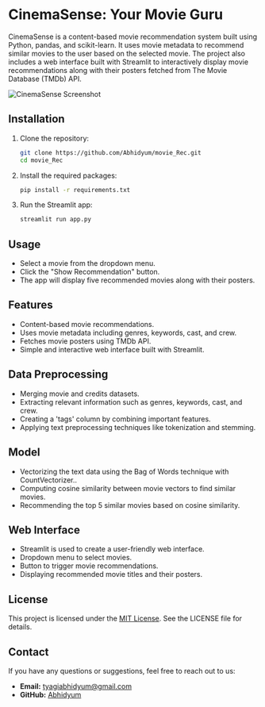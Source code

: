 # CinemaSense: Your Movie Guru

CinemaSense is a content-based movie recommendation system built using Python, pandas, and scikit-learn. It uses movie metadata to recommend similar movies to the user based on the selected movie. The project also includes a web interface built with Streamlit to interactively display movie recommendations along with their posters fetched from The Movie Database (TMDb) API.

![CinemaSense Screenshot](https://github.com/Abhidyum/movie_Rec/assets/94860032/df99b260-cabd-4c0e-8bf8-6412ec4e6acb)


## Installation

1. Clone the repository:
    ```sh
    git clone https://github.com/Abhidyum/movie_Rec.git
    cd movie_Rec
    ```

2. Install the required packages:
    ```sh
    pip install -r requirements.txt
    ```


3. Run the Streamlit app:
    ```sh
    streamlit run app.py
    ```

## Usage

- Select a movie from the dropdown menu.
- Click the "Show Recommendation" button.
- The app will display five recommended movies along with their posters.

## Features

- Content-based movie recommendations.
- Uses movie metadata including genres, keywords, cast, and crew.
- Fetches movie posters using TMDb API.
- Simple and interactive web interface built with Streamlit.

## Data Preprocessing

- Merging movie and credits datasets.
- Extracting relevant information such as genres, keywords, cast, and crew.
- Creating a 'tags' column by combining important features.
- Applying text preprocessing techniques like tokenization and stemming.

## Model

- Vectorizing the text data using the Bag of Words technique with CountVectorizer..
- Computing cosine similarity between movie vectors to find similar movies.
- Recommending the top 5 similar movies based on cosine similarity.

## Web Interface

- Streamlit is used to create a user-friendly web interface.
- Dropdown menu to select movies.
- Button to trigger movie recommendations.
- Displaying recommended movie titles and their posters.

## License

This project is licensed under the [MIT License](LICENSE). See the LICENSE file for details.

## Contact

If you have any questions or suggestions, feel free to reach out to us:

- **Email:** tyagiabhidyum@gmail.com
- **GitHub:** [Abhidyum](https://github.com/Abhidyum)
